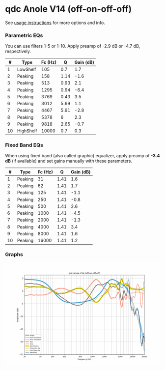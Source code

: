 # qdc Anole V14 (off-on-off-off)
See [usage instructions](https://github.com/jaakkopasanen/AutoEq#usage) for more options and info.

### Parametric EQs
You can use filters 1-5 or 1-10. Apply preamp of -2.9 dB or -4.7 dB, respectively.

|   # | Type      |   Fc (Hz) |    Q |   Gain (dB) |
|-----|-----------|-----------|------|-------------|
|   1 | LowShelf  |       105 | 0.7  |         1.7 |
|   2 | Peaking   |       158 | 1.14 |        -1.6 |
|   3 | Peaking   |       513 | 0.93 |         2.1 |
|   4 | Peaking   |      1295 | 0.94 |        -6.4 |
|   5 | Peaking   |      3769 | 0.43 |         3.5 |
|   6 | Peaking   |      3012 | 5.69 |         1.1 |
|   7 | Peaking   |      4467 | 5.91 |        -2.8 |
|   8 | Peaking   |      5378 | 6    |         2.3 |
|   9 | Peaking   |      9818 | 2.65 |        -0.7 |
|  10 | HighShelf |     10000 | 0.7  |         0.3 |

### Fixed Band EQs
When using fixed band (also called graphic) equalizer, apply preamp of **-3.4 dB** (if available) and set gains manually with these parameters.

|   # | Type    |   Fc (Hz) |    Q |   Gain (dB) |
|-----|---------|-----------|------|-------------|
|   1 | Peaking |        31 | 1.41 |         1.6 |
|   2 | Peaking |        62 | 1.41 |         1.7 |
|   3 | Peaking |       125 | 1.41 |        -1.1 |
|   4 | Peaking |       250 | 1.41 |        -0.8 |
|   5 | Peaking |       500 | 1.41 |         2.6 |
|   6 | Peaking |      1000 | 1.41 |        -4.5 |
|   7 | Peaking |      2000 | 1.41 |        -1.3 |
|   8 | Peaking |      4000 | 1.41 |         3.4 |
|   9 | Peaking |      8000 | 1.41 |         1.6 |
|  10 | Peaking |     16000 | 1.41 |         1.2 |

### Graphs
![](./qdc%20Anole%20V14%20(off-on-off-off).png)
